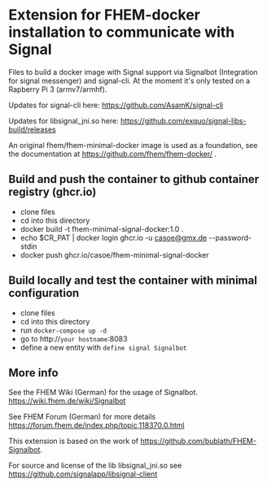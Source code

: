 # Extension for FHEM-docker installation to communicate with Signal

Files to build a docker image with Signal support via Signalbot (Integration for signal messenger) and signal-cli. At the moment it's only tested on a Rapberry Pi 3 (armv7/armhf).

Updates for signal-cli here: https://github.com/AsamK/signal-cli

Updates for libsignal_jni.so here: https://github.com/exquo/signal-libs-build/releases

An original fhem/fhem-minimal-docker image is used as a foundation, see the documentation at https://github.com/fhem/fhem-docker/ . 

## Build and push the container to github container registry (ghcr.io)

* clone files 
* cd into this directory
* docker build -t fhem-minimal-signal-docker:1.0 .
* echo $CR_PAT | docker login ghcr.io -u casoe@gmx.de --password-stdin
* docker push ghcr.io/casoe/fhem-minimal-signal-docker

## Build locally and test the container with minimal configuration

* clone files 
* cd into this directory
* run `docker-compose up -d`
* go to http://`your hostname`:8083
* define a new entity with  `define signal Signalbot`

## More info

See the FHEM Wiki (German) for the usage of Signalbot.
https://wiki.fhem.de/wiki/Signalbot

See FHEM Forum (German) for more details
https://forum.fhem.de/index.php/topic,118370.0.html

This extension is based on the work of https://github.com/bublath/FHEM-Signalbot.     

For source and license of the lib libsignal_jni.so see
https://github.com/signalapp/libsignal-client
